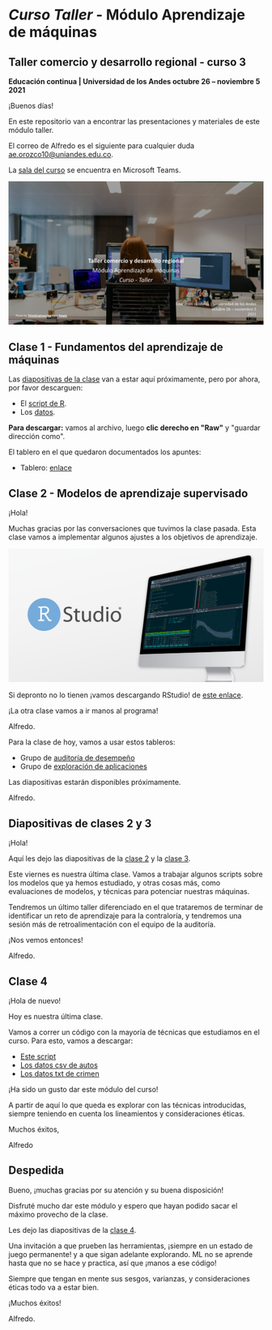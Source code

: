 # *Curso Taller* - Módulo Aprendizaje de máquinas
## Taller comercio y desarrollo regional - curso 3
**Educación continua | Universidad de los Andes
octubre 26 – noviembre 5</br>
2021**


¡Buenos días!

En este repositorio van a encontrar las presentaciones y materiales de este módulo taller.

El correo de Alfredo es el siguiente para cualquier duda ae.orozco10@uniandes.edu.co.

La [sala del curso](https://nam10.safelinks.protection.outlook.com/ap/t-59584e83/?url=https%3A%2F%2Fteams.microsoft.com%2Fl%2Fmeetup-join%2F19%253aRxgt0oHArvulfmn5oxQw13R96220vpRqXHzvL4Lnq1Q1%2540thread.tacv2%2F1633030844764%3Fcontext%3D%257b%2522Tid%2522%253a%2522fabd047c-ff48-492a-8bbb-8f98b9fb9cca%2522%252c%2522Oid%2522%253a%25221d86a45e-00b7-4594-a592-b0ffaa82fc62%2522%257d&data=04%7C01%7Cae.orozco10%40uniandes.edu.co%7C3490610f4c1c480b9a8608d9845c0ef0%7Cfabd047cff48492a8bbb8f98b9fb9cca%7C0%7C0%7C637686353599428468%7CUnknown%7CTWFpbGZsb3d8eyJWIjoiMC4wLjAwMDAiLCJQIjoiV2luMzIiLCJBTiI6Ik1haWwiLCJXVCI6Mn0%3D%7C1000&sdata=sfioVcmCpExY06TxL1i%2BrBd8jOl87uJEKBtxW5OoXYU%3D&reserved=0) se encuentra en Microsoft Teams.

![Carátula del curso](https://github.com/alorozco22/taller-comercio-2021/blob/master/img/cover2.png)

## Clase 1 - Fundamentos del aprendizaje de máquinas

Las [diapositivas de la clase](https://github.com/alorozco22/taller-comercio-2021/blob/master/clases/2021%2010%2026%20Clase%201%20-%20Fundamentos%20de%20Machine%20Learning.pdf) van a estar aquí próximamente, pero por ahora, por favor descarguen:
* El [script de R](https://github.com/alorozco22/taller-comercio-2021/blob/master/scripts/2021%2010%2026%20Proceso%20de%20Aprendizaje%20de%20Maquinas.R).
*  Los [datos](https://github.com/alorozco22/taller-comercio-2021/blob/master/data/binary.csv).

**Para descargar:** vamos al archivo, luego **clic derecho en "Raw"** y "guardar dirección como".

El tablero en el que quedaron documentados los apuntes:

* Tablero: [enlace](https://jamboard.google.com/d/1a9NEOPsd_3TxbVXqR9RS0XIOWUvwXekookqkuHM4uQ8/edit?usp=sharing)

## Clase 2 - Modelos de aprendizaje supervisado

¡Hola!

Muchas gracias por las conversaciones que tuvimos la clase pasada. Esta clase vamos a implementar algunos ajustes a los objetivos de aprendizaje.


![Carátula del curso](https://github.com/alorozco22/taller-comercio-2021/blob/master/img/rstudio.jpeg)

Si depronto no lo tienen ¡vamos descargando RStudio! de [este enlace](https://www.rstudio.com/products/rstudio/).

¡La otra clase vamos a ir manos al programa!

Alfredo.


Para la clase de hoy, vamos a usar estos tableros:

* Grupo de [auditoría de desempeño](https://jamboard.google.com/d/12bDuNzp7Tw8CXxUNzt_IpEZ3WzTXBhnx97C4FcvgBhA/edit?usp=sharing)
* Grupo de [exploración de aplicaciones](https://jamboard.google.com/d/1YEQAe_jKNXzEQLZlM0Pz_552tPix6UGgs65aYF972lQ/edit?usp=sharing)


Las diapositivas estarán disponibles próximamente.

Alfredo.

## Diapositivas de clases 2 y 3

¡Hola!

Aquí les dejo las diapositivas de la [clase 2](https://github.com/alorozco22/taller-comercio-2021/blob/master/clases/2021%2010%2028%20Clase%202%20-%20Aprendizaje%20supervisado.pdf) y la [clase 3](https://github.com/alorozco22/taller-comercio-2021/blob/master/clases/2021%2011%2002%20Clase%203%20-%20Aprendizaje%20no%20supervisado.pdf).

Este viernes es nuestra última clase. Vamos a trabajar algunos scripts sobre los modelos que ya hemos estudiado, y otras cosas más, como evaluaciones de modelos, y técnicas para potenciar nuestras máquinas.

Tendremos un último taller diferenciado en el que trataremos de terminar de identificar un reto de aprendizaje para la contraloría, y tendremos una sesión más de retroalimentación con el equipo de la auditoría.

¡Nos vemos entonces!

Alfredo.


## Clase 4

¡Hola de nuevo!

Hoy es nuestra última clase.

Vamos a correr un código con la mayoría de técnicas que estudiamos en el curso.
Para esto, vamos a descargar:

* [Este script](https://github.com/alorozco22/taller-comercio-2021/blob/master/scripts/2021%2011%2005%20Script%20maquinas%20de%20aprendizaje.R)
* [Los datos csv de autos](https://github.com/alorozco22/taller-comercio-2021/blob/master/data/audi.csv)
* [Los datos txt de crimen](https://github.com/alorozco22/taller-comercio-2021/blob/master/data/uscrime.txt)

¡Ha sido un gusto dar este módulo del curso!

A partir de aquí lo que queda es explorar con las técnicas introducidas, siempre teniendo en cuenta los lineamientos y consideraciones éticas.

Muchos éxitos,

Alfredo

## Despedida

Bueno, ¡muchas gracias por su atención y su buena disposición!

Disfruté mucho dar este módulo y espero que hayan podido sacar el máximo provecho de la clase.

Les dejo las diapositivas de la [clase 4](https://github.com/alorozco22/taller-comercio-2021/blob/master/clases/2021%2011%2005%20Clase%204%20-%20Evaluacion%20de%20modelos.pdf).

Una invitación a que prueben las herramientas, ¡siempre en un estado de juego permanente! y a que sigan adelante explorando. ML no se aprende hasta que no se hace y practica, así que ¡manos a ese código!

Siempre que tengan en mente sus sesgos, varianzas, y consideraciones éticas todo va a estar bien.

¡Muchos éxitos!

Alfredo.












